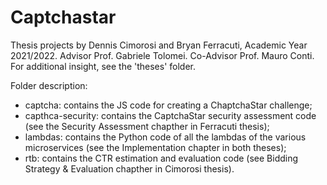 # Captchastar

Thesis projects by Dennis Cimorosi and Bryan Ferracuti, Academic Year 2021/2022. 
Advisor Prof. Gabriele Tolomei. 
Co-Advisor Prof. Mauro Conti. 
For additional insight, see the 'theses' folder.

Folder description:
- captcha: contains the JS code for creating a ChaptchaStar challenge;
- capthca-security: contains the CaptchaStar security assessment code (see the Security Assessment chapther in Ferracuti thesis);
- lambdas: contains the Python code of all the lambdas of the various microservices (see the Implementation chapter in both theses);
- rtb: contains the CTR estimation and evaluation code (see Bidding Strategy & Evaluation chapther in Cimorosi thesis).
